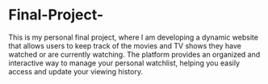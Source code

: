# Final-Project-
This is my personal final project, where I am developing a dynamic website that allows users to keep track of the movies and TV shows they have watched or are currently watching. The platform provides an organized and interactive way to manage your personal watchlist, helping you easily access and update your viewing history.
